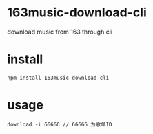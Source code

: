 # 163music-download-cli
download music from 163 through cli

# install
```
npm install 163music-download-cli
```

# usage
```
download -i 66666 // 66666 为歌单ID
```